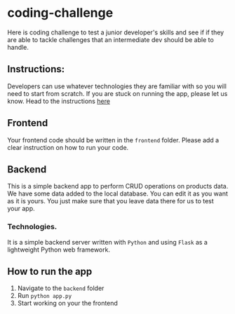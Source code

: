 # coding-challenge
Here is coding challenge to test a junior developer's skills and see if if they are able to tackle challenges that an intermediate dev should be able to handle.

## Instructions:
Developers can use whatever technologies they are familiar with so you will need to start from scratch.
If you are stuck on running the app, please let us know.
Head to the instructions [here](https://docs.google.com/document/d/1Pstqo1wXu0v-ETa80WxtYkgq3ZzYiZWRV2E8UH12gHQ/edit)

## Frontend
Your frontend code should be written in the `frontend` folder. Please add a clear instruction on how to run your code.

## Backend
This is a simple backend app to perform CRUD operations on products data.
We have some data added to the local database. You can edit it as you want as it is yours. You just make sure that you leave data there for us to test your app.
### Technologies.
It is a simple backend server written with `Python` and using `Flask` as a lightweight Python web framework.

## How to run the app
1. Navigate to the `backend` folder
1. Run `python app.py`
1. Start working on your the frontend
